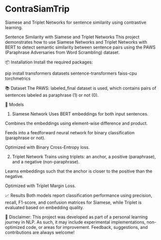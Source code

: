 # ContraSiamTrip
Siamese and Triplet Networks for sentence similarity using contrastive learning.

Sentence Similarity with Siamese and Triplet Networks
This project demonstrates how to use Siamese Networks and Triplet Networks with BERT to detect semantic similarity between sentence pairs using the PAWS (Paraphrase Adversaries from Word Scrambling) dataset.

📦 Installation
Install the required packages:


pip install transformers datasets sentence-transformers faiss-cpu torchmetrics


📚 Dataset
The PAWS: labeled_final dataset is used, which contains pairs of sentences labeled as paraphrase (1) or not (0).

🧠 Models
1. Siamese Network
Uses BERT embeddings for both input sentences.

Combines the embeddings using element-wise difference and product.

Feeds into a feedforward neural network for binary classification (paraphrase or not).

Optimized with Binary Cross-Entropy loss.

2. Triplet Network
Trains using triplets: an anchor, a positive (paraphrase), and a negative (non-paraphrase).

Learns embeddings such that the anchor is closer to the positive than the negative.

Optimized with Triplet Margin Loss.

📈 Results
Both models report classification performance using precision, recall, F1-score, and confusion matrices for Siamese, while Triplet is evaluated based on embedding quality.

📌 Disclaimer:
This project was developed as part of a personal learning journey in NLP. As such, it may include experimental implementations, non-optimized code, or areas for improvement. Feedback, suggestions, and contributions are always welcome!

